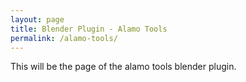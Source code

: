 ```yaml
---
layout: page
title: Blender Plugin - Alamo Tools
permalink: /alamo-tools/
---
```


This will be the page of the alamo tools blender plugin.